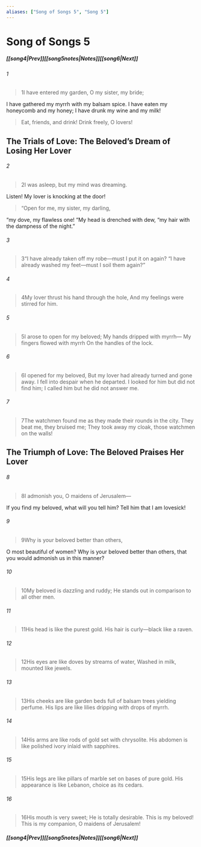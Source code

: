 ```yaml
---
aliases: ["Song of Songs 5", "Song 5"]
---
```

# Song of Songs 5
##### <span class=arrow-left></span>[[song4|Prev]]<span class=navigation-separator></span>[[song5notes|Notes]]<span class=navigation-separator></span>[[song6|Next]]<span class=arrow-right></span>
###### 1
><span class=verse-first-poetry>1</span>I have entered my garden, O my sister, my bride;
<div class=paragraph-break></div>

I have gathered my myrrh with my balsam spice.
I have eaten my honeycomb and my honey;
I have drunk my wine and my milk!
<div class=paragraph-break></div>

>Eat, friends, and drink!
>Drink freely, O lovers!
## The Trials of Love: The Beloved’s Dream of Losing Her Lover
###### 2
><span class=verse-first-poetry>2</span>I was asleep, but my mind was dreaming.
<div class=paragraph-break></div>

Listen! My lover is knocking at the door!
<div class=paragraph-break></div>

><span class=poetry-quote-double>“</span>Open for me, my sister, my darling,
<div class=paragraph-break></div>

“my dove, my flawless one!
“My head is drenched with dew,
“my hair with the dampness of the night.”
<div class=paragraph-break></div>

###### 3
><span class=verse-body-poetry>3</span><span class=poetry-quote-double>“</span>I have already taken off my robe—must I put it on again?
><span class=poetry-quote-double>“</span>I have already washed my feet—must I soil them again?”
###### 4
><span class=verse-body-poetry>4</span>My lover thrust his hand through the hole,
>And my feelings were stirred for him.
###### 5
><span class=verse-body-poetry>5</span>I arose to open for my beloved;
>My hands dripped with myrrh—
>My fingers flowed with myrrh
>On the handles of the lock.
###### 6
><span class=verse-body-poetry>6</span>I opened for my beloved,
>But my lover had already turned and gone away.
>I fell into despair when he departed.
>I looked for him but did not find him;
>I called him but he did not answer me.
###### 7
><span class=verse-body-poetry>7</span>The watchmen found me as they made their rounds in the city.
>They beat me, they bruised me;
>They took away my cloak, those watchmen on the walls!
## The Triumph of Love: The Beloved Praises Her Lover
###### 8
><span class=verse-body-poetry>8</span>I admonish you, O maidens of Jerusalem—
<div class=paragraph-break></div>

If you find my beloved, what will you tell him?
Tell him that I am lovesick!
<div class=paragraph-break></div>

###### 9
><span class=verse-first-poetry>9</span>Why is your beloved better than others,
<div class=paragraph-break></div>

O most beautiful of women?
Why is your beloved better than others,
that you would admonish us in this manner?
<div class=paragraph-break></div>

###### 10
><span class=verse-first-poetry>10</span>My beloved is dazzling and ruddy;
>He stands out in comparison to all other men.
###### 11
><span class=verse-body-poetry>11</span>His head is like the purest gold.
>His hair is curly—black like a raven.
###### 12
><span class=verse-body-poetry>12</span>His eyes are like doves by streams of water,
>Washed in milk, mounted like jewels.
###### 13
><span class=verse-body-poetry>13</span>His cheeks are like garden beds full of balsam trees yielding perfume.
>His lips are like lilies dripping with drops of myrrh.
###### 14
><span class=verse-body-poetry>14</span>His arms are like rods of gold set with chrysolite.
>His abdomen is like polished ivory inlaid with sapphires.
###### 15
><span class=verse-body-poetry>15</span>His legs are like pillars of marble set on bases of pure gold.
>His appearance is like Lebanon, choice as its cedars.
###### 16
><span class=verse-body-poetry>16</span>His mouth is very sweet;
>He is totally desirable.
>This is my beloved!
>This is my companion, O maidens of Jerusalem!
##### <span class=arrow-left></span>[[song4|Prev]]<span class=navigation-separator></span>[[song5notes|Notes]]<span class=navigation-separator></span>[[song6|Next]]<span class=arrow-right></span>